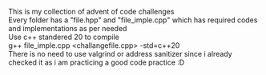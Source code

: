This is my collection of advent of code challenges   
Every folder has a "file.hpp" and "file_imple.cpp" which has required codes and implementations as per needed  
Use c++ standered 20 to compile  
g++ file_imple.cpp <challangefile.cpp> -std=c++20  
There is no need to use valgrind or address sanitizer since i already checked it as i am practicing a good code practice :D
